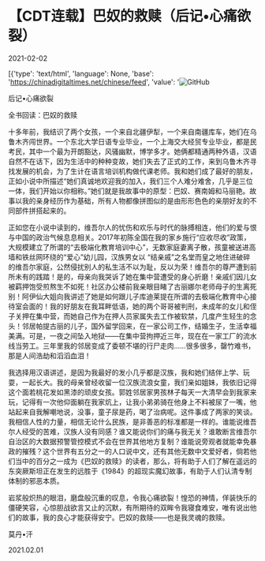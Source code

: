 # 【CDT连载】巴奴的救赎（后记•心痛欲裂）

2021-02-02

[{'type': 'text/html', 'language': None, 'base': 'https://chinadigitaltimes.net/chinese/feed', 'value': '![GitHub](https://chinadigitaltimes.net/chinese/files/2020/11/%E5%B7%B4%E5%A5%B4%E7%9A%84%E6%95%91%E8%B5%8E-724x1024.jpg)

后记•心痛欲裂

全书回读：巴奴的救赎

十多年前，我结识了两个女孩，一个来自北疆伊犁，一个来自南疆库车，她们在乌鲁木齐闯世界。一个东北大学日语专业毕业，一个上海交大经贸专业毕业，都是民考民，其中一个最为开朗豁达，风骚幽默，博学多才。她俩都精通两种外语，汉语自然不在话下，因为生活中的种种变故，她们失去了正式的工作，来到乌鲁木齐寻找发展的机会，为了生计在语言培训机构做代课老师。我和她们成了最好的朋友，正如小说中所描述“她们真诚地欢迎我的加入，我们三个人难分难舍，几乎是三位一体，我们开始以你相称。”她们就是我故事中的原型：巴奴、赛南姆和马丽艳。故事以我的亲身经历作为基础，所有人物都像拼图似的是由形形色色的亲朋好友的不同部件拼搭起来的。

正如您在小说中读到的，维吾尔人的忧伤和欢乐与时代的脉搏相连，他们的爱与恨与中国的政治气候息息相关。2017年初陈全国在我的家乡施行“应收尽收”政策，大规模建立了所谓的“去极端化教育培训中心”，无数家庭妻离子散，孩童被送进高墙和铁丝网环绕的“爱心”幼儿园，汉族男女以 “结亲戚”之名堂而皇之地住进破碎的维吾尔家庭，公然侵扰别人的私生活不以为耻，反以为荣！维吾尔的尊严遭到前所未有的践踏！是的，母亲向我哭诉了她在集中营遭受的身心折磨！亲戚们因儿女被羁押饱受煎熬生不如死！社区办公楼前我亲眼目睹了古丽娜尔老师母子的生离死别！阿伊仙大姐向我讲述了她是如何跟儿子库迪莱提在所谓的去极端化教育中心接待室会面的！我的好朋友在我耳畔低语，她的两个哥哥被判刑，未成年的女儿和侄子关押在集中营，而她自己作为在押人员家属失去工作被软禁，几度产生轻生的念头！邻居帕提古丽的儿子，国外留学回来，在一家公司工作，结婚生子，生活幸福美满。可是，一夜之间坠入地狱——在集中营拘押近三年，现在在一家工厂的流水线当劳工。三年里我的邻居变成了委顿不堪的行尸走肉……很多很多，罄竹难书，那是人间浩劫和滔滔血泪！

我选择用汉语讲述，是因为我最好的发小几乎都是汉族，我和她们结伴上学、玩耍，一起长大。我的母亲曾经收留一位汉族流浪女童，我们亲如姐妹，我依旧记得这个面若桃花发如黑漆的顽皮女孩。郭姓邻居家男孩林子每天一大清早会到我家来玩，记得有一次他仰面躺在我家炕上，让我小弟弟骑在他身上不料被尿了一嘴，他站起来自我解嘲地说，没事，童子尿是药，喝了治病呢。这件事成了两家的笑谈。我相信人性的力量，相信无论什么民族，是非善恶的标准都是一样的。谁能说维吾尔人经受的苦难，汉族人没有同感？谁又能说你们的痛与我无关？谁敢断言维吾尔自治区的大数据预警管控模式不会在世界其他地方复制？谁能说旁观者就能幸免暴政的摧残？这个世界有五分之一的人口说中文，还有其他无数中文爱好者，倘若他们当中的百分之一成为《巴奴的救赎》的读者，那么，将有助于人们了解在遥远的东突厥斯坦正在发生的远胜于《1984》的超现实魔幻故事，有助于人们认清专制体制的邪恶本质。

岩浆般炽热的眼泪，磨盘般沉重的叹息，令我心痛欲裂！惶恐的神情，佯装快乐的僵硬笑容，心惊胆战欲言又止的沉默，有所期待的双眸令我寝食难安，唯有说出他们的故事，我的良心才能获得安宁。巴奴的救赎——也是我灵魂的救赎。

莫丹•汗

2021.02.01

